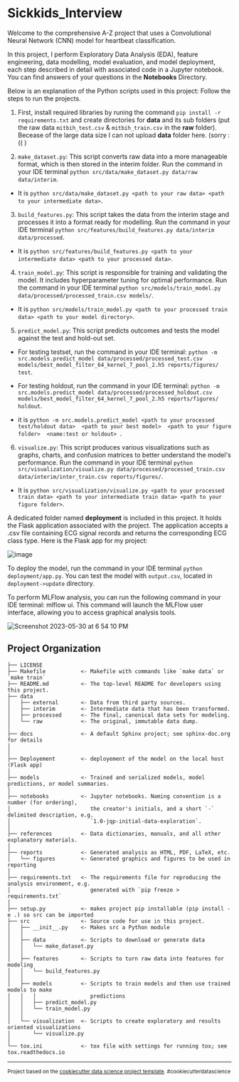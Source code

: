 Sickkids_Interview
==============================

Welcome to the comprehensive A-Z project that uses a Convolutional Neural Network (CNN) model for heartbeat classification.

In this project, I perform Exploratory Data Analysis (EDA), feature engineering, data modelling, model evaluation, and model deployment, each step described in detail with associated code in a Jupyter notebook. You can find answers of your questions in the **Notebooks** Directory.

Below is an explanation of the Python scripts used in this project: Follow the steps to run the projects. 

1. First, install required libraries by runing the command ```pip install -r requirements.txt``` and create directories for **data** and its sub folders (put the raw data ```mitbih_test.csv``` &  ```mitbih_train.csv``` in the **raw** folder). Becease of the large data size I can not upload **data** folder here. (sorry :(( )

2. ```make_dataset.py```: This script converts raw data into a more manageable format, which is then stored in the interim folder. Run the command in your IDE terminal ```python src/data/make_dataset.py data/raw data/interim```. 
* It is ```python src/data/make_dataset.py <path to your raw data> <path to your intermediate data>```.

3. ```build_features.py```: This script takes the data from the interim stage and processes it into a format ready for modelling. Run the command in your IDE terminal ```python src/features/build_features.py data/interim data/processed```.
* It is ```python src/features/build_features.py <path to your intermediate data> <path to your processed data>```.

4. ```train_model.py```: This script is responsible for training and validating the model. It includes hyperparameter tuning for optimal performance. Run the command in your IDE terminal ```python src/models/train_model.py data/processed/processed_train.csv models/```. 
* It is ```python src/models/train_model.py <path to your processed train data> <path to your model directory>```.

5. ```predict_model.py```: This script predicts outcomes and tests the model against the test and hold-out set.

* For testing testset, run the command in your IDE terminal: ```python -m src.models.predict_model data/processed/processed_test.csv models/best_model_filter_64_kernel_7_pool_2.h5 reports/figures/ test```.

* For testing holdout, run the command in your IDE terminal: ```python -m src.models.predict_model data/processed/processed_holdout.csv models/best_model_filter_64_kernel_7_pool_2.h5 reports/figures/ holdout```.
* it is ```python -m src.models.predict_model <path to your processed test/holdout data>  <path to your best model>  <path to your figure folder>  <name:test or holdout> ```.


6. ```visualize.py```: This script produces various visualizations such as graphs, charts, and confusion matrices to better understand the model's performance.
Run the command in your IDE terminal ```python src/visualization/visualize.py data/processed/processed_train.csv data/interim/inter_train.csv reports/figures/```.
* It is ```python src/visualization/visualize.py <path to your processed train data> <path to your intermediate train data> <path to your figure folder>```.




A dedicated folder named **deployment** is included in this project. It holds the Flask application associated with the project. The application accepts a .csv file containing ECG signal records and returns the corresponding ECG class type. Here is the Flask app for my project:

![image](https://github.com/behdad13/Interview_Sick_kids/assets/58978680/8531b35a-8630-46f4-94f1-37903ce26595)

To deploy the model, run the command in your IDE terminal ```python deployment/app.py```. You can test the model with ```output.csv```, located in ```deployment->update``` directory.


To perform MLFlow analysis, you can run the following command in your IDE terminal: mlflow ui. This command will launch the MLFlow user interface, allowing you to access graphical analysis tools.

![Screenshot 2023-05-30 at 6 54 10 PM](https://github.com/behdad13/Interview_Sick_kids/assets/58978680/52537d3c-82b1-4c0c-8594-ebe236f51d13)


Project Organization
------------

    ├── LICENSE
    ├── Makefile           <- Makefile with commands like `make data` or `make train`
    ├── README.md          <- The top-level README for developers using this project.
    ├── data
    │   ├── external       <- Data from third party sources.
    │   ├── interim        <- Intermediate data that has been transformed.
    │   ├── processed      <- The final, canonical data sets for modeling.
    │   └── raw            <- The original, immutable data dump.
    │
    ├── docs               <- A default Sphinx project; see sphinx-doc.org for details
    │
    │
    ├── Deployement        <- deployement of the model on the local host (Flask app)  
    │
    ├── models             <- Trained and serialized models, model predictions, or model summaries.
    │
    ├── notebooks          <- Jupyter notebooks. Naming convention is a number (for ordering),
    │                         the creator's initials, and a short `-` delimited description, e.g.
    │                         `1.0-jqp-initial-data-exploration`.
    │
    ├── references         <- Data dictionaries, manuals, and all other explanatory materials.
    │
    ├── reports            <- Generated analysis as HTML, PDF, LaTeX, etc.
    │   └── figures        <- Generated graphics and figures to be used in reporting
    │
    ├── requirements.txt   <- The requirements file for reproducing the analysis environment, e.g.
    │                         generated with `pip freeze > requirements.txt`
    │
    ├── setup.py           <- makes project pip installable (pip install -e .) so src can be imported
    ├── src                <- Source code for use in this project.
    │   ├── __init__.py    <- Makes src a Python module
    │   │
    │   ├── data           <- Scripts to download or generate data
    │   │   └── make_dataset.py
    │   │
    │   ├── features       <- Scripts to turn raw data into features for modeling
    │   │   └── build_features.py
    │   │
    │   ├── models         <- Scripts to train models and then use trained models to make
    │   │   │                 predictions
    │   │   ├── predict_model.py
    │   │   └── train_model.py
    │   │
    │   └── visualization  <- Scripts to create exploratory and results oriented visualizations
    │       └── visualize.py
    │
    └── tox.ini            <- tox file with settings for running tox; see tox.readthedocs.io


--------

<p><small>Project based on the <a target="_blank" href="https://drivendata.github.io/cookiecutter-data-science/">cookiecutter data science project template</a>. #cookiecutterdatascience</small></p>
